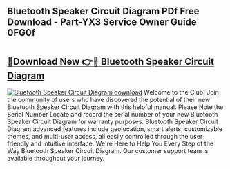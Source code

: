 ## Bluetooth Speaker Circuit Diagram PDf Free Download - Part-YX3 Service Owner Guide 0FG0f

# <h2><a href="http://dfqshnv.blite.top/?on=Bluetooth+Speaker+Circuit+Diagram">🔗Download New 👉🔴 Bluetooth Speaker Circuit Diagram</a></h2>

[![Bluetooth Speaker Circuit Diagram download](https://i.imgur.com/lujVjoI.png)](http://dfqshnv.blite.top/?on=Bluetooth+Speaker+Circuit+Diagram)
Welcome to the Club! Join the community of users who have discovered the potential of their new Bluetooth Speaker Circuit Diagram with this helpful manual. Please Note the Serial Number Locate and record the serial number of your new Bluetooth Speaker Circuit Diagram for warranty purposes. Bluetooth Speaker Circuit Diagram advanced features include geolocation, smart alerts, customizable themes, and multi-user access, all easily controlled through the user-friendly and intuitive interface. We're Here to Help You Every Step of the Way Bluetooth Speaker Circuit Diagram. Our customer support team is available throughout your journey.
